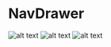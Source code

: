 # NavDrawer
![alt text](https://github.com/ankit-singh-pal/NavDrawer/blob/master/app/image%20(1).png?raw=true)
![alt text](https://github.com/ankit-singh-pal/NavDrawer/blob/master/app/image%20(2).png?raw=true)
![alt text](https://github.com/ankit-singh-pal/NavDrawer/blob/master/app/image%20(3).png?raw=true)
